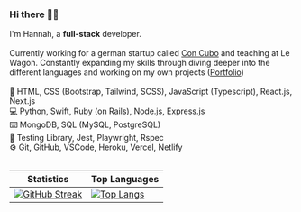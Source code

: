 ### Hi there 👋🏼
I'm Hannah, a **full-stack** developer.
<br>
<br>
Currently working for a german startup called [Con Cubo](https://www.con-cubo.com/) and teaching at Le Wagon. 
Constantly expanding my skills through diving deeper into the different languages and working on my own projects ([Portfolio](https://www.hannaheich.tech))
<br>
<br>
🎨 HTML, CSS (Bootstrap, Tailwind, SCSS), JavaScript (Typescript), React.js, Next.js
<br>
💻 Python, Swift, Ruby (on Rails), Node.js, Express.js
<br>
⌨️ MongoDB, SQL (MySQL, PostgreSQL)
<br>
💭 Testing Library, Jest, Playwright, Rspec
<br>
⚙️ Git, GitHub, VSCode, Heroku, Vercel, Netlify
<br>
<br>


| Statistics  | Top Languages |
| ------------- | ------------- |
| [![GitHub Streak](https://streak-stats.demolab.com?user=hannah-eichelsdoerfer&theme=date-night&hide_border=true&border_radius=8&background=FFFFFF)](https://git.io/streak-stats) | [![Top Langs](https://github-readme-stats.vercel.app/api/top-langs/?username=hannah-eichelsdoerfer&layout=compact&count_private=true&langs_count=10&hide_title=true&hide_border=true&)](https://github.com/hannah-eichelsdoerfer)  |



<!--
**hannah-eichelsdoerfer/hannah-eichelsdoerfer** is a ✨ _special_ ✨ repository because its `README.md` (this file) appears on your GitHub profile.

Here are some ideas to get you started:

- 🔭 I’m currently working on ...
- 🌱 I’m currently learning ...
- 👯 I’m looking to collaborate on ...
- 🤔 I’m looking for help with ...
- 💬 Ask me about ...
- 📫 How to reach me: ...
- 😄 Pronouns: ...
- ⚡ Fun fact: ...
-  Bootstrap, SCSS
-->

